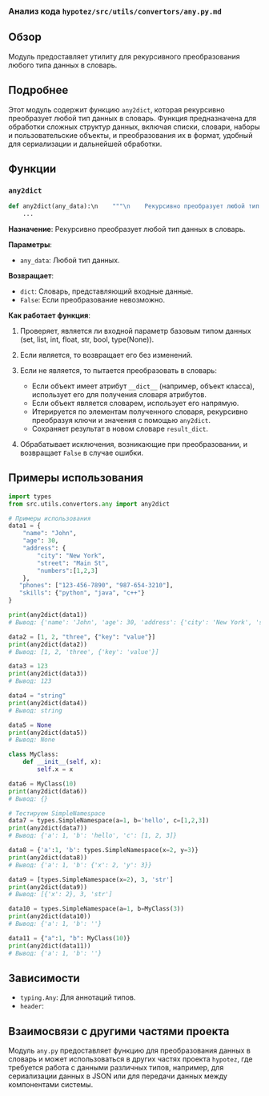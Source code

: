 ### Анализ кода `hypotez/src/utils/convertors/any.py.md`

## Обзор

Модуль предоставляет утилиту для рекурсивного преобразования любого типа данных в словарь.

## Подробнее

Этот модуль содержит функцию `any2dict`, которая рекурсивно преобразует любой тип данных в словарь. Функция предназначена для обработки сложных структур данных, включая списки, словари, наборы и пользовательские объекты, и преобразования их в формат, удобный для сериализации и дальнейшей обработки.

## Функции

### `any2dict`

```python
def any2dict(any_data):\n    """\n    Рекурсивно преобразует любой тип данных в словарь.\n\n    Args:\n      any_data: Любой тип данных.\n\n    Returns:\n      Словарь, представляющий входные данные, или False, если преобразование невозможно.\n    """
    ...
```

**Назначение**:
Рекурсивно преобразует любой тип данных в словарь.

**Параметры**:

*   `any_data`: Любой тип данных.

**Возвращает**:

*   `dict`: Словарь, представляющий входные данные.
*   `False`: Если преобразование невозможно.

**Как работает функция**:

1.  Проверяет, является ли входной параметр базовым типом данных (set, list, int, float, str, bool, type(None)).
2.  Если является, то возвращает его без изменений.
3.  Если не является, то пытается преобразовать в словарь:

    *   Если объект имеет атрибут `__dict__` (например, объект класса), использует его для получения словаря атрибутов.
    *   Если объект является словарем, использует его напрямую.
    *   Итерируется по элементам полученного словаря, рекурсивно преобразуя ключи и значения с помощью `any2dict`.
    *   Сохраняет результат в новом словаре `result_dict`.
4.  Обрабатывает исключения, возникающие при преобразовании, и возвращает `False` в случае ошибки.

## Примеры использования

```python
import types
from src.utils.convertors.any import any2dict

# Примеры использования
data1 = {
    "name": "John",
    "age": 30,
    "address": {
        "city": "New York",
        "street": "Main St",
        "numbers":[1,2,3]
    },
   "phones": ["123-456-7890", "987-654-3210"],
   "skills": {"python", "java", "c++"}
}

print(any2dict(data1))
# Вывод: {'name': 'John', 'age': 30, 'address': {'city': 'New York', 'street': 'Main St', 'numbers': [1, 2, 3]}, 'phones': ['123-456-7890', '987-654-3210'], 'skills': ['python', 'java', 'c++']}

data2 = [1, 2, "three", {"key": "value"}]
print(any2dict(data2))
# Вывод: [1, 2, 'three', {'key': 'value'}]

data3 = 123
print(any2dict(data3))
# Вывод: 123

data4 = "string"
print(any2dict(data4))
# Вывод: string

data5 = None
print(any2dict(data5))
# Вывод: None

class MyClass:
    def __init__(self, x):
        self.x = x

data6 = MyClass(10)
print(any2dict(data6))
# Вывод: {}

# Тестируем SimpleNamespace
data7 = types.SimpleNamespace(a=1, b='hello', c=[1,2,3])
print(any2dict(data7))
# Вывод: {'a': 1, 'b': 'hello', 'c': [1, 2, 3]}

data8 = {'a':1, 'b': types.SimpleNamespace(x=2, y=3)}
print(any2dict(data8))
# Вывод: {'a': 1, 'b': {'x': 2, 'y': 3}}

data9 = [types.SimpleNamespace(x=2), 3, 'str']
print(any2dict(data9))
# Вывод: [{'x': 2}, 3, 'str']

data10 = types.SimpleNamespace(a=1, b=MyClass(3))
print(any2dict(data10))
# Вывод: {'a': 1, 'b': ''}

data11 = {"a":1, "b": MyClass(10)}
print(any2dict(data11))
# Вывод: {'a': 1, 'b': ''}
```

## Зависимости

*   `typing.Any`: Для аннотаций типов.
*   `header`:
## Взаимосвязи с другими частями проекта

Модуль `any.py` предоставляет функцию для преобразования данных в словарь и может использоваться в других частях проекта `hypotez`, где требуется работа с данными различных типов, например, для сериализации данных в JSON или для передачи данных между компонентами системы.